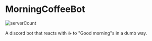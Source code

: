 # MorningCoffeeBot
![serverCount](https://img.shields.io/badge/Serving%20☕%EF%B8%8F%20in-354%20servers-success])

A discord bot that reacts with ☕️ to "Good morning"s in a dumb way.

